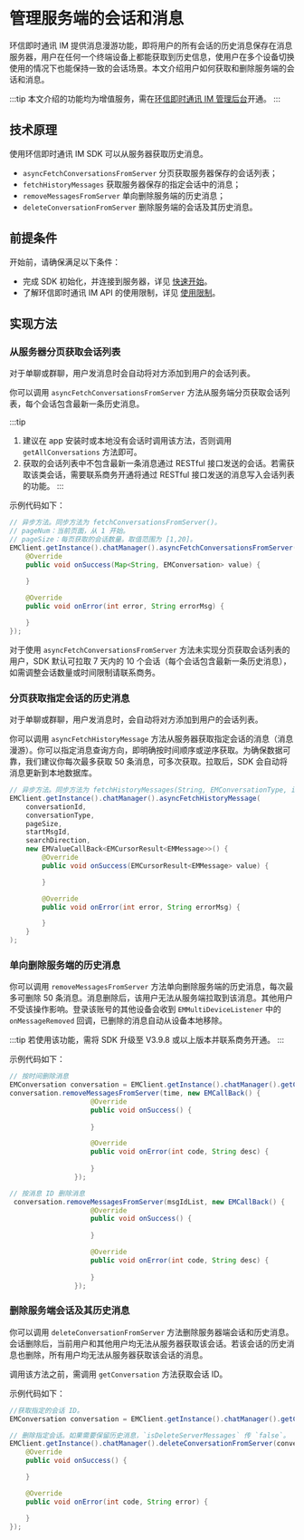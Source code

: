 # 管理服务端的会话和消息

<Toc />

环信即时通讯 IM 提供消息漫游功能，即将用户的所有会话的历史消息保存在消息服务器，用户在任何一个终端设备上都能获取到历史信息，使用户在多个设备切换使用的情况下也能保持一致的会话场景。本文介绍用户如何获取和删除服务端的会话和消息。

:::tip
本文介绍的功能均为增值服务，需在[环信即时通讯 IM 管理后台](https://console.easemob.com/user/login)开通。
:::

## 技术原理

使用环信即时通讯 IM SDK 可以从服务器获取历史消息。

- `asyncFetchConversationsFromServer` 分页获取服务器保存的会话列表；
- `fetchHistoryMessages` 获取服务器保存的指定会话中的消息；
- `removeMessagesFromServer` 单向删除服务端的历史消息；
- `deleteConversationFromServer` 删除服务端的会话及其历史消息。

## 前提条件

开始前，请确保满足以下条件：

- 完成 SDK 初始化，并连接到服务器，详见 [快速开始](quickstart.html)。
- 了解环信即时通讯 IM API 的使用限制，详见 [使用限制](/product/limitation.html)。

## 实现方法

### 从服务器分页获取会话列表

对于单聊或群聊，用户发消息时会自动将对方添加到用户的会话列表。

你可以调用 `asyncFetchConversationsFromServer` 方法从服务端分页获取会话列表，每个会话包含最新一条历史消息。

:::tip
1. 建议在 app 安装时或本地没有会话时调用该方法，否则调用 `getAllConversations` 方法即可。
2. 获取的会话列表中不包含最新一条消息通过 RESTful 接口发送的会话。若需获取该类会话，需要联系商务开通将通过 RESTful 接口发送的消息写入会话列表的功能。
:::

示例代码如下：

```java
// 异步方法。同步方法为 fetchConversationsFromServer()。
// pageNum：当前页面，从 1 开始。
// pageSize：每页获取的会话数量。取值范围为 [1,20]。
EMClient.getInstance().chatManager().asyncFetchConversationsFromServer(pageNum, pageSize, new EMValueCallBack<Map<String, EMConversation>>() {
    @Override
    public void onSuccess(Map<String, EMConversation> value) {
        
    }

    @Override
    public void onError(int error, String errorMsg) {

    }
});
```

对于使用 `asyncFetchConversationsFromServer` 方法未实现分页获取会话列表的用户，SDK 默认可拉取 7 天内的 10 个会话（每个会话包含最新一条历史消息），如需调整会话数量或时间限制请联系商务。

### 分页获取指定会话的历史消息

对于单聊或群聊，用户发消息时，会自动将对方添加到用户的会话列表。

你可以调用 `asyncFetchHistoryMessage` 方法从服务器获取指定会话的消息（消息漫游）。你可以指定消息查询方向，即明确按时间顺序或逆序获取。为确保数据可靠，我们建议你每次最多获取 50 条消息，可多次获取。拉取后，SDK 会自动将消息更新到本地数据库。

```java
// 异步方法。同步方法为 fetchHistoryMessages(String, EMConversationType, int, String, EMConversation.EMSearchDirection)。
EMClient.getInstance().chatManager().asyncFetchHistoryMessage(
    conversationId,
    conversationType,
    pageSize,
    startMsgId,
    searchDirection,
    new EMValueCallBack<EMCursorResult<EMMessage>>() {
        @Override
        public void onSuccess(EMCursorResult<EMMessage> value) {

        }

        @Override
        public void onError(int error, String errorMsg) {

        }
    }
);
```

### 单向删除服务端的历史消息

你可以调用 `removeMessagesFromServer` 方法单向删除服务端的历史消息，每次最多可删除 50 条消息。消息删除后，该用户无法从服务端拉取到该消息。其他用户不受该操作影响。登录该账号的其他设备会收到 `EMMultiDeviceListener` 中的 `onMessageRemoved` 回调，已删除的消息自动从设备本地移除。

:::tip
若使用该功能，需将 SDK 升级至 V3.9.8 或以上版本并联系商务开通。
:::

示例代码如下：

```java 
// 按时间删除消息
EMConversation conversation = EMClient.getInstance().chatManager().getConversation(username);
conversation.removeMessagesFromServer(time, new EMCallBack() {
                    @Override
                    public void onSuccess() {
                       
                    }

                    @Override
                    public void onError(int code, String desc) {
                       
                    }
                });

// 按消息 ID 删除消息
 conversation.removeMessagesFromServer(msgIdList, new EMCallBack() {
                    @Override
                    public void onSuccess() {
                       
                    }

                    @Override
                    public void onError(int code, String desc) {
                       
                    }
                });  
```                             
### 删除服务端会话及其历史消息

你可以调用 `deleteConversationFromServer` 方法删除服务器端会话和历史消息。会话删除后，当前用户和其他用户均无法从服务器获取该会话。若该会话的历史消息也删除，所有用户均无法从服务器获取该会话的消息。

调用该方法之前，需调用 `getConversation` 方法获取会话 ID。

示例代码如下：

```java
//获取指定的会话 ID。
EMConversation conversation = EMClient.getInstance().chatManager().getConversation(username);

// 删除指定会话。如果需要保留历史消息，`isDeleteServerMessages` 传 `false`。
EMClient.getInstance().chatManager().deleteConversationFromServer(conversationId, conversationType, isDeleteServerMessages, new EMCallBack() {
    @Override
    public void onSuccess() {

    }

    @Override
    public void onError(int code, String error) {

    }
});
```